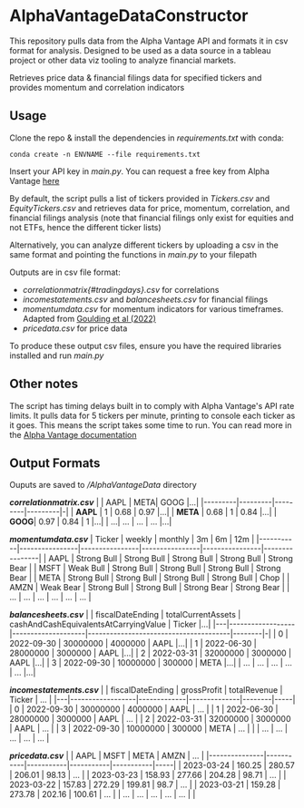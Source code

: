 # AlphaVantageDataConstructor
This repository pulls data from the Alpha Vantage API and formats it in csv format for analysis. Designed to be used as a data source in a tableau project or other data viz tooling to analyze financial markets. 

Retrieves price data & financial filings data for specified tickers and provides momentum and correlation indicators

## Usage

Clone the repo & install the dependencies in *requirements.txt* with conda:

`conda create -n ENVNAME --file requirements.txt`

Insert your API key in *main.py*. You can request a free key from Alpha Vantage [here](https://www.alphavantage.co/support/#api-key)

By default, the script pulls a list of tickers provided in *Tickers.csv* and *EquityTickers.csv* and retrieves data for price, momentum, correlation, and financial filings analysis (note that financial filings only exist for equities and not ETFs, hence the different ticker lists)

Alternatively, you can analyze different tickers by uploading a csv in the same format and pointing the functions in *main.py* to your filepath

Outputs are in csv file format:
- *correlationmatrix{#tradingdays}.csv* for correlations
- *incomestatements.csv* and *balancesheets.csv* for financial filings
- *momentumdata.csv* for momentum indicators for various timeframes. Adapted from [Goulding et al (2022)](https://papers.ssrn.com/sol3/papers.cfm?abstract_id=3489539)
- *pricedata.csv* for price data

To produce these output csv files, ensure you have the required libraries installed and run *main.py*

## Other notes

The script has timing delays built in to comply with Alpha Vantage's API rate limits. It pulls data for 5 tickers per minute, printing to console each ticker as it goes. This means the script takes some time to run. You can read more in the [Alpha Vantage documentation](https://www.alphavantage.co/documentation/)

## Output Formats
Ouputs are saved to */AlphaVantageData* directory

***correlationmatrix.csv***
|         | AAPL | META| GOOG |...|
|---------|---------|---------|---------|-|
| **AAPL** |    1     |     0.68    |   0.97      |...|
| **META** |     0.68    |    1     |     0.84    |...|
| **GOOG**|     0.97    |     0.84    |     1    |...|
| ...|     ...   |     ...    |     ...    |...|

***momentumdata.csv***
|   Ticker  |   weekly       |   monthly      |   3m           |   6m           |   12m          |
|-----------|----------------|----------------|----------------|----------------|----------------|
|   AAPL    |   Strong Bull  |   Strong Bull  |   Strong Bull  |   Strong Bull  |   Strong Bear  |
|   MSFT    |   Weak Bull    |   Strong Bull  |   Strong Bull  |   Strong Bull  |   Strong Bear  |
|   META    |   Strong Bull  |   Strong Bull  |   Strong Bull  |   Strong Bull  |   Chop         |
|   AMZN    |   Weak Bear    |   Strong Bull  |   Strong Bull  |   Strong Bear  |   Strong Bear  |
| ...       | ...            | ...            | ...            | ...            | ...            |

***balancesheets.csv***
|   | fiscalDateEnding | totalCurrentAssets | cashAndCashEquivalentsAtCarryingValue | Ticker |...|
|---|------------------|--------------------|---------------------------------------|--------|-|
| 0 | 2022-09-30       | 30000000           | 4000000                               | AAPL   |...|
| 1 | 2022-06-30       | 28000000           | 3000000                               | AAPL   |...|
| 2 | 2022-03-31       | 32000000           | 3000000                               | AAPL   |...|
| 3 | 2022-09-30       | 10000000           | 300000                                | META   |...|
| ... | ...       | ...         | ...                               | ...   |...|

***incomestatements.csv***
|   | fiscalDateEnding | grossProfit | totalRevenue | Ticker | ... |
|---|------------------|-------------|--------------|--------|-----|
| 0 | 2022-09-30       | 30000000    | 4000000      | AAPL   | ... |
| 1 | 2022-06-30       | 28000000    | 3000000      | AAPL   | ... |
| 2 | 2022-03-31       | 32000000    | 3000000      | AAPL   | ... |
| 3 | 2022-09-30       | 10000000    | 300000       | META   | ... |
|   | ...              | ...         | ...          | ...    | ... |

***pricedata.csv***
|               |   AAPL    |   MSFT    |   META    |   AMZN    | ... |
|---------------|-----------|-----------|-----------|-----------|-----|
|   2023-03-24  |   160.25  |   280.57  |   206.01  |   98.13   | ... |
|   2023-03-23  |   158.93  |   277.66  |   204.28  |   98.71   | ... |
|   2023-03-22  |   157.83  |   272.29  |   199.81  |   98.7    | ... |
|   2023-03-21  |   159.28  |   273.78  |   202.16  |   100.61  | ... |
| ...           | ...       | ...       | ...       | ...       |     |